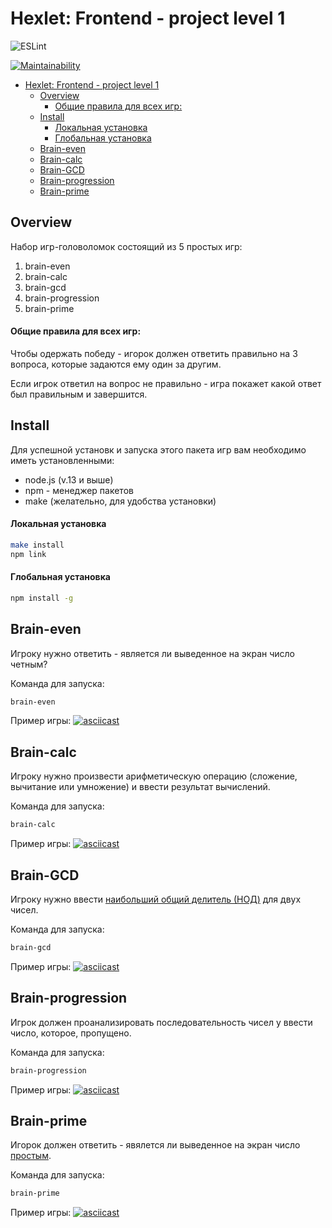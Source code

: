 # Hexlet: Frontend - project level 1
![ESLint](https://github.com/lemantik/frontend-project-lvl1/workflows/ESLint/badge.svg)

[![Maintainability](https://api.codeclimate.com/v1/badges/1e5e3f8ff7f1b0cbbddb/maintainability)](https://codeclimate.com/github/lemantik/frontend-project-lvl1/maintainability)

- [Hexlet: Frontend - project level 1](#hexlet-frontend---project-level-1)
  - [Overview](#overview)
      - [Общие правила для всех игр:](#%d0%9e%d0%b1%d1%89%d0%b8%d0%b5-%d0%bf%d1%80%d0%b0%d0%b2%d0%b8%d0%bb%d0%b0-%d0%b4%d0%bb%d1%8f-%d0%b2%d1%81%d0%b5%d1%85-%d0%b8%d0%b3%d1%80)
  - [Install](#install)
      - [Локальная установка](#%d0%9b%d0%be%d0%ba%d0%b0%d0%bb%d1%8c%d0%bd%d0%b0%d1%8f-%d1%83%d1%81%d1%82%d0%b0%d0%bd%d0%be%d0%b2%d0%ba%d0%b0)
      - [Глобальная установка](#%d0%93%d0%bb%d0%be%d0%b1%d0%b0%d0%bb%d1%8c%d0%bd%d0%b0%d1%8f-%d1%83%d1%81%d1%82%d0%b0%d0%bd%d0%be%d0%b2%d0%ba%d0%b0)
  - [Brain-even](#brain-even)
  - [Brain-calc](#brain-calc)
  - [Brain-GCD](#brain-gcd)
  - [Brain-progression](#brain-progression)
  - [Brain-prime](#brain-prime)

## Overview
Набор игр-головоломок состоящий из 5 простых игр:
1. brain-even
2. brain-calc
3. brain-gcd
4. brain-progression
5. brain-prime

#### Общие правила для всех игр:

Чтобы одержать победу - игорок должен ответить правильно на 3 вопроса, которые задаются ему один за другим.

Если игрок ответил на вопрос не правильно - игра покажет какой ответ был правильным и завершится.

## Install
Для успешной установк и запуска этого пакета игр вам необходимо иметь установленными:
- node.js (v.13 и выше)
- npm - менеджер пакетов
- make (желательно, для удобства установки)

#### Локальная установка
```bash
make install
npm link
```

#### Глобальная установка
```bash
npm install -g
```

## Brain-even
Игроку нужно ответить - является ли выведенное на экран число четным?

Команда для запуска:
```bash
brain-even
```

Пример игры:
[![asciicast](https://asciinema.org/a/yfQIg7osKOVqJgHmaaTjXukt7.svg)](https://asciinema.org/a/yfQIg7osKOVqJgHmaaTjXukt7)

## Brain-calc
Игроку нужно произвести арифметическую операцию (сложение, вычитание или умножение) и ввести результат вычислений.

Команда для запуска:
```bash
brain-calc
```

Пример игры:
[![asciicast](https://asciinema.org/a/srb59JPCT1YrJdDtaxpqHhabk.svg)](https://asciinema.org/a/srb59JPCT1YrJdDtaxpqHhabk)

## Brain-GCD
Игроку нужно ввести [наибольший общий делитель (НОД)](https://ru.wikipedia.org/wiki/%D0%9D%D0%B0%D0%B8%D0%B1%D0%BE%D0%BB%D1%8C%D1%88%D0%B8%D0%B9_%D0%BE%D0%B1%D1%89%D0%B8%D0%B9_%D0%B4%D0%B5%D0%BB%D0%B8%D1%82%D0%B5%D0%BB%D1%8C) для двух чисел.

Команда для запуска:
```bash
brain-gcd
```

Пример игры:
[![asciicast](https://asciinema.org/a/FPPEBb4rWL0x4glVPEVwSFZqL.svg)](https://asciinema.org/a/FPPEBb4rWL0x4glVPEVwSFZqL)

## Brain-progression
Игрок должен проанализировать последовательность чисел у ввести число, которое, пропущено.

Команда для запуска:
```bash
brain-progression
```

Пример игры:
[![asciicast](https://asciinema.org/a/s0JjB7zDqqHAH5ILfdEUYLw0p.svg)](https://asciinema.org/a/s0JjB7zDqqHAH5ILfdEUYLw0p)

## Brain-prime
Игорок должен ответить - явялется ли выведенное на экран число [простым](https://ru.wikipedia.org/wiki/%D0%9F%D1%80%D0%BE%D1%81%D1%82%D0%BE%D0%B5_%D1%87%D0%B8%D1%81%D0%BB%D0%BE).

Команда для запуска:
```bash
brain-prime
```

Пример игры:
[![asciicast](https://asciinema.org/a/QQGoI2EpLoC79kl6IPipeFPrX.svg)](https://asciinema.org/a/QQGoI2EpLoC79kl6IPipeFPrX)